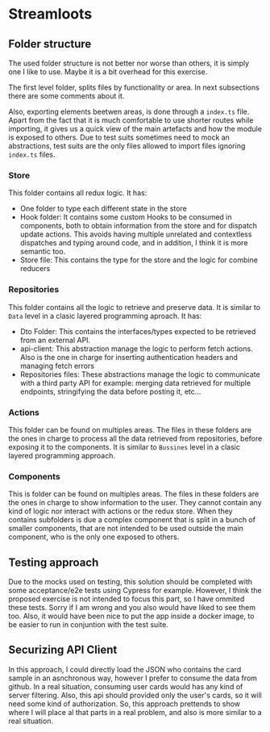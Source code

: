 # Streamloots

## Folder structure
The used folder structure is not better nor worse than others, it is simply one I like to use. Maybe it is a bit overhead for this exercise.

The first level folder, splits files by functionality or area. In next subsections there are some comments about it.

Also, exporting elements beetwen areas, is done through a `index.ts` file. Apart from the fact that it is much comfortable to use shorter routes while importing, it gives us a quick view of the main artefacts and how the module is exposed to others. Due to test suits sometimes need to mock an abstractions, test suits are the only files allowed to import files ignoring `index.ts` files.

### Store
This folder contains all redux logic. It has:

- One folder to type each different state in the store
- Hook folder: It contains some custom Hooks to be consumed in components, both to obtain information from the store and for dispatch update actions. This avoids having multiple unrelated and contextless dispatches and typing around code, and in addition, I think it is more semantic too.
- Store file: This contains the type for the store and the logic for combine reducers


### Repositories
This folder contains all the logic to retrieve and preserve data. It is similar to `Data` level in a clasic layered programming aproach. It has:
- Dto Folder: This contains the interfaces/types expected to be retrieved from an external API.
- api-client: This abstraction manage the logic to perform fetch actions. Also is the one in charge for inserting authentication headers and managing fetch errors
- Repositories files: These abstractions manage the logic to communicate with a third party API for example: merging data retrieved for multiple endpoints, stringifying the data before posting it, etc...

### Actions
This folder can be found on multiples areas. The files in these folders are the ones in charge to process all the data retrieved from repositories, before exposing it to the components. It is similar to `Bussines` level in a clasic layered programming approach.

### Components
This is folder can be found on multiples areas. The files in these folders are the ones in charge to show information to the user. They cannot contain any kind of logic nor interact with actions or the redux store. When they contains subfolders is due a complex component that is split in a bunch of smaller components, that are not intended to be used outside the main component, who is the only one exposed to others.

## Testing approach
Due to the mocks used on testing, this solution should be completed with some acceptance/e2e tests using Cypress for example. However, I think the proposed exercise is not intended to focus this part, so I have ommited these tests. Sorry if I am wrong and you also would have liked to see them too. Also, it would have been nice to put the app inside a docker image, to be easier to run in conjuntion with the test suite.

## Securizing API Client
In this approach, I could directly load the JSON who contains the card sample in an asnchronous way, however I prefer to consume the data from github. In a real situation, consuming user cards would has any kind of server filtering. Also, this api should provided only the user's cards, so it will need some kind of authorization. So, this approach prettends to show where I will place al that parts in a real problem, and also is more similar to a real situation.